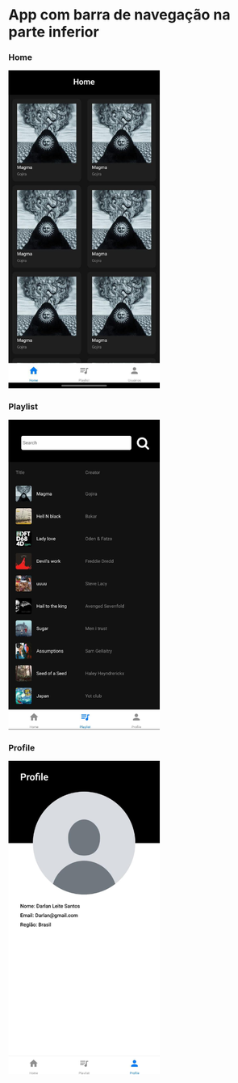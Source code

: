 # App com barra de navegação na parte inferior

### Home
<img src="./assets/previewHome.jpeg" alt="tela Home" width="300">

### Playlist
<img src="./assets/previewPlaylist.jpeg" alt="tela Playlist" width="300">

### Profile
<img src="./assets/previewProfile.jpeg" alt="tela Profile" width="300">
